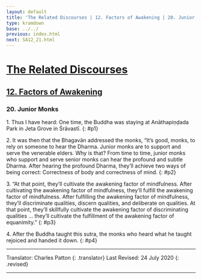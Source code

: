 ```yaml
---
layout: default
title: 'The Related Discourses | 12. Factors of Awakening | 20. Junior Monks'
type: kramdown
base: ../../
previous: index.html
next: SA12_21.html
---
```


# [The Related Discourses](../../index.html)
## [12. Factors of Awakening](index.html)
### 20. Junior Monks

1\. Thus I have heard: One time, the Buddha was staying at Anāthapiṇḍada Park in Jeta Grove in Śrāvastī.
{: #p1}

2\. It was then that the Bhagavān addressed the monks, “It’s good, monks, to rely on someone to hear the Dharma. Junior monks are to support and serve the venerable elders. Why is that? From time to time, junior monks who support and serve senior monks can hear the profound and subtle Dharma. After hearing the profound Dharma, they’ll achieve two ways of being correct: Correctness of body and correctness of mind.
{: #p2}

3\. “At that point, they’ll cultivate the awakening factor of mindfulness. After cultivating the awakening factor of mindfulness, they’ll fulfill the awakening factor of mindfulness. After fulfilling the awakening factor of mindfulness, they’ll discriminate qualities, discern qualities, and deliberate on qualities. At that point, they’ll skillfully cultivate the awakening factor of discriminating qualities … they’ll cultivate the fulfillment of the awakening factor of equanimity.”
{: #p3}

4\. After the Buddha taught this sutra, the monks who heard what he taught rejoiced and handed it down.
{: #p4}

---

Translator: Charles Patton
{: .translator}
Last Revised: 24 July 2020
{: .revised}

---